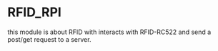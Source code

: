 # RFID_RPI
this module is about RFID with interacts with RFID-RC522 and send a post/get request to a server.
